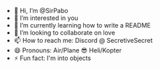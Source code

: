 - 👋 Hi, I’m @SirPabo
- 👀 I’m interested in you
- 🌱 I’m currently learning how to write a README
- 💞️ I’m looking to collaborate on love
- 📫 How to reach me: Discord @ SecretiveSecret
- 😄 Pronouns: Air/Plane 😎 Heli/Kopter
- ⚡ Fun fact: I'm into objects

<!---
SirPabo/SirPabo is a ✨ special ✨ repository because its `README.md` (this file) appears on your GitHub profile.
You can click the Preview link to take a look at your changes.
--->
